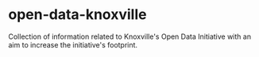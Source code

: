 # open-data-knoxville
Collection of information related to Knoxville's Open Data Initiative with an aim to increase the initiative's footprint.
